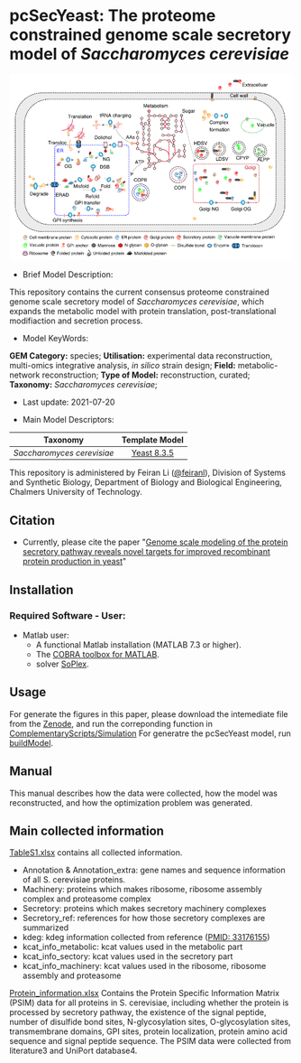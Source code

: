 # pcSecYeast: The proteome constrained genome scale secretory model of _Saccharomyces cerevisiae_


<p align="center">
  <img  src="doc/logo.png" width = "800">
</p>


* Brief Model Description:

This repository contains the current consensus proteome constrained genome scale secretory model of _Saccharomyces cerevisiae_, which expands the metabolic model with protein translation, post-translational modifiaction and secretion process.

* Model KeyWords:

**GEM Category:** species; **Utilisation:** experimental data reconstruction, multi-omics integrative analysis, _in silico_ strain design; **Field:** metabolic-network reconstruction; **Type of Model:** reconstruction, curated; **Taxonomy:** _Saccharomyces cerevisiae_; 

* Last update: 2021-07-20

* Main Model Descriptors:

|Taxonomy | Template Model |
|:-------:|:--------------:|
|_Saccharomyces cerevisiae_|[Yeast 8.3.5](https://github.com/SysBioChalmers/yeast-GEM/blob/master/ModelFiles/xml/yeastGEM.xml)

This repository is administered by Feiran Li ([@feiranl](https://github.com/feiranl)), Division of Systems and Synthetic Biology, Department of Biology and Biological Engineering, Chalmers University of Technology.


## Citation

- Currently, please cite the paper "[Genome scale modeling of the protein secretory pathway reveals novel targets for improved recombinant protein production in yeast](https://www.nature.com/articles/s41467-022-30689-7)"


## Installation

### Required Software - User:

* Matlab user:
  * A functional Matlab installation (MATLAB 7.3 or higher).
  * The [COBRA toolbox for MATLAB](https://github.com/opencobra/cobratoolbox).
  * solver [SoPlex](https://soplex.zib.de).



## Usage

For generate the figures in this paper, please download the intemediate file from the [Zenode](https://zenodo.org/record/6320643), and run the correponding function in [ComplementaryScripts/Simulation](https://github.com/SysBioChalmers/pcSecYeast/tree/main/ComplementaryScripts/Simulation)
For generatre the pcSecYeast model, run [buildModel](https://github.com/SysBioChalmers/pcSecYeast/tree/main/ComplementaryScripts).

## Manual

This manual describes how the data were collected, how the model was reconstructed, and how the optimization problem was generated.

## Main collected information
[TableS1.xlsx](https://github.com/SysBioChalmers/pcSecYeast/blob/main/ComplementaryData/TableS1.xlsx)
contains all collected information.
 * Annotation & Annotation_extra: gene names and sequence information of all S. cerevisiae proteins.
 * Machinery: proteins which makes ribosome, ribosome assembly complex and proteasome complex
 * Secretory: proteins which makes secretory machinery complexes
 * Secretory_ref: references for how those secretory complexes are summarized
 * kdeg: kdeg information collected from reference ([PMID: 33176155](https://pubmed.ncbi.nlm.nih.gov/33176155/))
 * kcat_info_metabolic: kcat values used in the metabolic part
 * kcat_info_sectory: kcat values used in the secretory part
 * kcat_info_machinery: kcat values used in the ribosome, ribosome assembly and proteasome

[Protein_information.xlsx](https://github.com/SysBioChalmers/pcSecYeast/blob/main/ComplementaryData/Protein_Information.xlsx)
Contains the Protein Specific Information Matrix (PSIM) data for all proteins in S. cerevisiae, including whether the protein is processed by secretory pathway, the existence of the signal peptide, number of disulfide bond sites, N-glycosylation sites, O-glycosylation sites, transmembrane domains, GPI sites, protein localization, protein amino acid sequence and signal peptide sequence. The PSIM data were collected from literature3 and UniPort database4.



